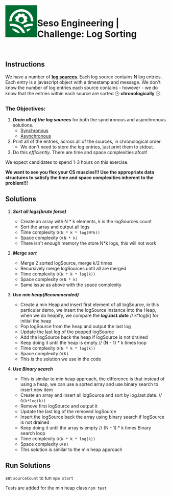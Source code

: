 <img align="left" width="100px" height="100px" src="/assets/seso-eng-logo.png">

# Seso Engineering | Challenge: Log Sorting

<br>

## Instructions

We have a number of [**log sources**](https://github.com/sesolabor/coding-challenge/blob/master/lib/log-source.js). Each log source contains N log entries. Each entry is a javascript object with a timestamp and message. We don't know the number of log entries each source contains - however - we do know that the entries within each source are sorted 🕒 **chronologically** 🕒.

### The Objectives:

1. **_Drain all of the log sources_** for both the synchronous and asynchronous solutions.
   - [Synchronous](https://github.com/sesolabor/coding-challenge/blob/31313e303c53cebb96fa02f3aab473dd011e1d16/lib/log-source.js#L37)
   - [Asynchronous](https://github.com/sesolabor/coding-challenge/blob/31313e303c53cebb96fa02f3aab473dd011e1d16/lib/log-source.js#L45)
1. Print all of the entries, across all of the sources, in chronological order.
   - We don't need to store the log entries, just print them to stdout.
1. Do this _efficiently_. There are time and space complexities afoot!

We expect candidates to spend 1-3 hours on this exercise.

**We want to see you flex your CS muscles!!! Use the appropriate data structures to satisfy the time and space complexities inherent to the problem!!!**

## Solutions

1. **_Sort all logs(brute force)_**
   - Create an array with N * k elements, k is the logSources count
   - Sort the array and output all logs
   - Time complexity `O(N * k * log(N*k))`
   - Space complexity `O(N * k)`
   - There isn't enough memory the store N*k logs,
   this will not work

2. **_Merge sort_**
   - Merge 2 sorted logSource, merge k/2 times
   - Recursively merge logSources until all are merged
   - Time complexity `O(N * k * log(k))`
   - Space complexity `O(N * k)`
   - Same issue as above with the space complexity 

3. **_Use min heap(Recommended)_**
   - Create a min Heap and insert first element of all logSource,
   in this particular demo, we insert the logSource instance into the Heap,
   when we do heapify, we compare the **_log.last.date_** // k*log(k) for initial the heap
   - Pop logSource from the heap and output the last log
   - Update the last log of the popped logSource
   - Add the logSource back the heap if logSource is not drained
   - Keep doing it until the heap is empty // (N - 1) * k times loop
   - Time complexity `O(N * k * log(k))`
   - Space complexity `O(K)`
   - This is the solution we use in the code

4. **_Use Binary search_**
   - This is similar to min heap approach, the difference is that instead of using a heap,
   we can use a sorted array and use binary search to insert new item
   - Create an array and insert all logSource and sort by log.last.date. // `O(k*log(k))`
   - Remove first logSource and output it
   - Update the last log of the removed logSource
   - Insert the logSource back the array using binary search if logSource is not drained
   - Keep doing it until the array is empty // (N - 1) * k times Binary search loop
   - Time complexity `O(N * k * log(k))`
   - Space complexity `O(K)`
   - This solution is similar to the min heap approach

## Run Solutions
set `sourceCount` to tun 
`npm start`

Tests are added for the min heap class
`npm test`


